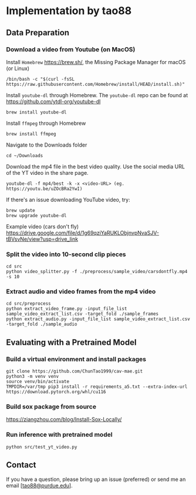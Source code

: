 # Implementation by tao88

## Data Preparation
### Download a video from Youtube (on MacOS)
Install `Homebrew` https://brew.sh/, the Missing Package Manager for macOS (or Linux)
```
/bin/bash -c "$(curl -fsSL https://raw.githubusercontent.com/Homebrew/install/HEAD/install.sh)"
```
Install `youtube-dl` through Homebrew. The `youtube-dl` repo can be found at https://github.com/ytdl-org/youtube-dl
```
brew install youtube-dl
```
Install `ffmpeg` through Homebrew
```
brew install ffmpeg
```
Navigate to the Downloads folder
```
cd ~/Downloads
```
Download the mp4 file in the best video quality. Use the social media URL of the YT video in the share page.
```
youtube-dl -f mp4/best -k -x <video-URL> (eg. https://youtu.be/uZOcBRa2YwI)
```
If there's an issue downloading YouTube video, try:
```
brew update
brew upgrade youtube-dl
```
Example video (cars don't fly)
https://drive.google.com/file/d/1g69qziYaRUKLObjnvpNvaSJV-tBVsvNe/view?usp=drive_link

### Split the video into 10-second clip pieces
```
cd src
python video_splitter.py -f ./preprocess/sample_video/carsdontfly.mp4 -s 10
```

### Extract audio and video frames from the mp4 video
```
cd src/preprocess
python extract_video_frame.py -input_file_list sample_video_extract_list.csv -target_fold ./sample_frames
python extract_audio.py -input_file_list sample_video_extract_list.csv -target_fold ./sample_audio
```

## Evaluating with a Pretrained Model
### Build a virtual environment and install packages
```
git clone https://github.com/ChunTao1999/cav-mae.git
python3 -m venv venv
source venv/bin/activate
TMPDIR=/var/tmp pip3 install -r requirements_a5.txt --extra-index-url https://download.pytorch.org/whl/cu116 
```

### Build sox package from source
https://ziangzhou.com/blog/Install-Sox-Locally/

### Run inference with pretrained model
```
python src/test_yt_video.py
```

## Contact
If you have a question, please bring up an issue (preferred) or send me an email [tao88@purdue.edu].
